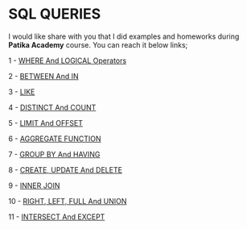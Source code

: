 # SQL QUERIES

I would like share with you that I did examples and homeworks during **Patika Academy** course. You can reach it below links;

1 -
[WHERE And LOGICAL Operators](https://github.com/alperengokbak/SQLQueries/blob/main/Homework1.md)

2 -
[BETWEEN And IN](https://github.com/alperengokbak/SQLQueries/blob/main/Homework2.md)

3 -
[LIKE](https://github.com/alperengokbak/SQLQueries/blob/main/Homewrok3.md)

4 -
[DISTINCT And COUNT](https://github.com/alperengokbak/SQLQueries/blob/main/Homework4.md)

5 -
[LIMIT And OFFSET](https://github.com/alperengokbak/SQLQueries/blob/main/Homework5.md)

6 -
[AGGREGATE FUNCTION](https://github.com/alperengokbak/SQLQueries/blob/main/Homework6.md)

7 -
[GROUP BY And HAVING](https://github.com/alperengokbak/SQLQueries/blob/main/Homework7.md)

8 -
[CREATE, UPDATE And DELETE](https://github.com/alperengokbak/SQLQueries/blob/main/Homework8.md)

9 -
[INNER JOIN](https://github.com/alperengokbak/SQLQueries/blob/main/Homework9.md)

10 -
[RIGHT, LEFT, FULL And UNION](https://github.com/alperengokbak/SQLQueries/blob/main/Homework10.md)

11 -
[INTERSECT And EXCEPT](https://github.com/alperengokbak/SQLQueries/blob/main/Homework11.md)
